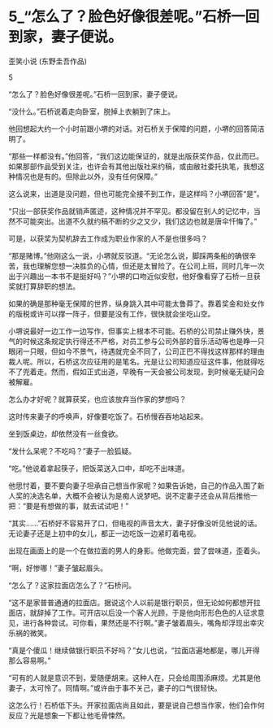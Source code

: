 # 5_“怎么了？脸色好像很差呢。”石桥一回到家，妻子便说。

歪笑小说 (东野圭吾作品)

5

“怎么了？脸色好像很差呢。”石桥一回到家，妻子便说。

“没什么。”石桥说着走向卧室，脱掉上衣躺到了床上。

他回想起大约一个小时前跟小堺的对话。对石桥关于保障的问题，小堺的回答简洁明了。

“那些一样都没有。”他回答，“我们这边能保证的，就是出版获奖作品，仅此而已。如果那部作品受到关注，也许会有其他出版社来约稿，或由敝社委托执笔，我想这种情况也是有的。但除此以外，没有任何保障。”

这么说来，出道是没问题，但也可能完全接不到工作，是这样吗？小堺回答“是”。

“只出一部获奖作品就销声匿迹，这种情况并不罕见。都没留在别人的记忆中，当然不可能突出。出道不久就约稿不断的少之又少，我们这边也就是唐伞忏悔了。”

可是，以获奖为契机辞去工作成为职业作家的人不是也很多吗？

“那是赌博。”他刚这么一说，小堺就反驳道。“无论怎么说，脚踩两条船的确很辛苦，我也理解您想一决胜负的心情，但还是太冒险了。在公司上班，同时几年一次出于兴趣出一本书不是挺好吗？”小堺的口吻近似安慰，他好像看穿了石桥一旦获奖就打算辞职的想法。

如果的确是那种毫无保障的世界，纵身跳入其中可能太鲁莽了。靠着奖金和处女作的版税或许可以撑一阵子，但要是没有工作，很快就会坐吃山空。

小堺说最好一边工作一边写作，但事实上根本不可能。石桥的公司禁止赚外快，景气的时候这条规定执行得还不严格，对员工参与公司外部的音乐活动等也是睁一只眼闭一只眼，但如今不景气，待遇就完全不同了，公司正巴不得找这样那样的理由裁人呢。所以，石桥这次应征用的是笔名。光是让公司知道应征这件事，他就得吃不了兜着走。然而，假如正式出道，早晚有一天会被公司发现，到时候毫无疑问会被解雇。

怎么办才好呢？就算获奖，也应该放弃当作家的梦想吗？

这时传来妻子的呼唤声，好像要吃饭了。石桥慢吞吞地站起来。

坐到饭桌边，却依然没有一丝食欲。

“发什么呆呢？不吃吗？”妻子一脸狐疑。

“吃。”他说着拿起筷子，把饭菜送入口中，却吃不出味道。

他思忖着，要不要向妻子坦承自己想当作家呢？如果告诉她，自己的作品入围了新人奖的决选名单，大概不会被认为是痴人说梦吧。说不定妻子还会从背后推他一把：“要是有想做的事，就去试试吧！”

“其实……”石桥好不容易开了口，但电视的声音太大，妻子好像没听见他说的话。无论妻子还是上初中的女儿，都正一边吃饭一边紧盯着电视。

出现在画面上的是一个在做拉面的男人的身影。他做完面，尝了尝味道，歪着头。

“啊，好惨哪！”妻子皱起眉头。

“怎么了？这家拉面店怎么了？”石桥问。

“这不是家普普通通的拉面店。据说这个人以前是银行职员，但无论如何都想开拉面店，就辞掉了工作。可开店以后没一个客人光顾，于是他向形形色色的人征求意见，进行各种尝试。可你看，果然还是不行啊。”妻子皱着眉头，嘴角却浮现出幸灾乐祸的微笑。

“真是个傻瓜！继续做银行职员不好吗？”女儿也说，“拉面店遍地都是，哪儿开得那么容易啊。”

“可有的人就是意识不到，爱随便胡来。这种人在，只会给周围添麻烦。尤其是他妻子，太可怜了。同情啊。”或许由于事不关己，妻子的口气很轻快。

这怎么行！石桥低下头。开家拉面店尚且如此，要是说自己想当作家，他们会作何反应？光是想象一下都让他毛骨悚然。